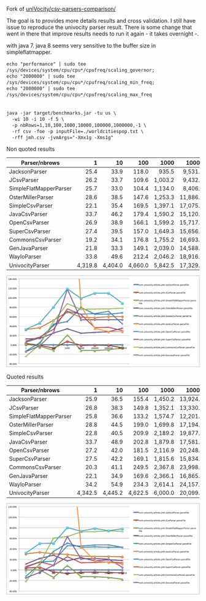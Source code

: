 Fork of [uniVocity/csv-parsers-comparison/](https://github.com/uniVocity/csv-parsers-comparison/)

The goal is to provides more details results and cross validation. I still have issue to reproduce the univocity parser result. 
There is some change that went in there that improve results needs to run it again - it takes overnight -.


with java 7. java 8 seems very sensitive to the buffer size in simpleflatmapper.

```
echo "performance" | sudo tee /sys/devices/system/cpu/cpu*/cpufreq/scaling_governor;
echo "2000000" | sudo tee /sys/devices/system/cpu/cpu*/cpufreq/scaling_min_freq;
echo "2000000" | sudo tee /sys/devices/system/cpu/cpu*/cpufreq/scaling_max_freq


java -jar target/benchmarks.jar -tu us \
  -wi 10 -i 10 -f 5 \
  -p nbRows=1,10,100,1000,10000,100000,1000000,-1 \
  -rf csv -foe -p inputFile=./worldcitiespop.txt \
  -rff jmh.csv -jvmArgs="-Xmx1g -Xms1g"
```

Non quoted results

|Parser/nbrows|1|10|100|1000|10000|100000|1000000|3173959
|------|------:|----:|----:|----:|----:|----:|----:|----:|
|JacksonParser|25.4|33.9|118.0|935.5|9,531.2|95,635.7|932,760.4|2,966,018.8
|JCsvParser|26.2|33.7|109.6|1,003.2|9,432.1|95,050.9|922,299.2|2,776,024.7
|SimpleFlatMapperParser|25.7|33.0|104.4|1,134.0|8,406.9|84,223.2|835,148.6|2,771,474.3
|OsterMillerParser|28.6|38.5|147.6|1,253.3|11,886.6|120,832.3|1,193,369.5|4,010,008.4
|SimpleCsvParser|22.1|35.4|169.5|1,397.1|17,075.3|158,092.5|1,539,145.3|4,984,203.5
|JavaCsvParser|33.7|46.2|179.4|1,590.2|15,120.3|150,648.7|1,490,998.4|4,748,643.7
|OpenCsvParser|26.9|38.9|166.1|1,599.2|15,717.9|159,016.0|1,597,855.5|4,275,694.1
|SuperCsvParser|27.4|39.5|157.0|1,649.3|15,656.4|130,558.6|1,280,508.6|3,860,114.0
|CommonsCsvParser|19.2|34.1|176.8|1,755.2|16,693.0|168,543.8|1,646,064.9|5,275,065.5
|GenJavaParser|21.8|33.3|149.1|2,039.0|14,588.2|146,585.4|1,430,528.4|4,549,869.5
|WayIoParser|33.8|49.6|212.4|2,046.2|18,916.9|200,385.1|1,953,943.1|5,585,643.8
|UnivocityParser|4,319.8|4,404.0|4,660.0|5,842.5|17,329.7|129,057.5|1,193,539.4|3,802,930.2


![Difference from jackson parser](https://raw.githubusercontent.com/arnaudroger/csv-parsers-comparison/master/src/main/resources/charts/jmh-difference-noquote.png)


Quoted results

|Parser/nbrows|1|10|100|1000|10000|100000|1000000|3173959
|------|------:|----:|----:|----:|----:|----:|----:|----:|
|JacksonParser|25.9|36.5|155.4|1,450.2|13,924.5|140,094.7|1,374,519.2|4,395,992.9
|JCsvParser|26.8|38.3|149.8|1,352.1|13,330.0|134,604.6|1,308,747.0|4,159,390.0
|SimpleFlatMapperParser|25.8|36.6|133.2|1,574.7|12,201.5|122,437.0|1,181,398.6|3,622,156.1
|OsterMillerParser|28.8|44.5|199.0|1,699.8|17,194.8|164,694.9|1,641,240.1|5,184,944.0
|SimpleCsvParser|22.8|40.5|209.9|2,189.2|19,877.4|201,525.7|1,965,663.3|6,290,170.4
|JavaCsvParser|33.7|48.9|202.8|1,879.8|17,581.3|175,881.3|1,725,298.5|5,488,762.1
|OpenCsvParser|27.2|42.0|181.5|2,116.9|20,248.0|206,368.5|2,027,979.6|6,289,100.0
|SuperCsvParser|27.5|42.2|169.1|1,815.6|15,834.3|160,276.6|1,583,347.7|5,001,051.4
|CommonsCsvParser|20.3|41.1|249.5|2,367.8|23,998.3|242,037.2|2,390,732.2|7,608,694.8
|GenJavaParser|22.1|34.9|169.6|2,366.1|16,865.7|170,714.5|1,657,820.4|4,615,315.3
|WayIoParser|34.2|54.9|234.3|2,614.1|24,157.8|250,319.9|2,398,465.8|7,822,576.0
|UnivocityParser|4,342.5|4,445.2|4,622.5|6,000.0|20,099.6|164,562.4|1,574,205.0|4,903,673.4

![Difference from jackson parser](https://raw.githubusercontent.com/arnaudroger/csv-parsers-comparison/master/src/main/resources/charts/jmh-difference-quote.png)
